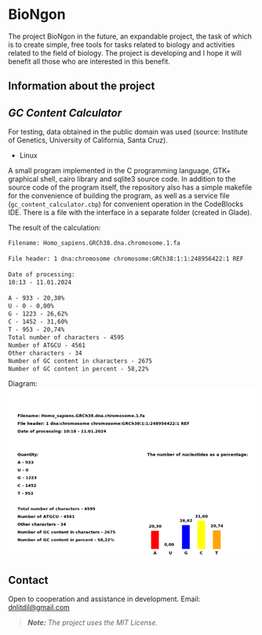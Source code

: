 # BioNgon 

The project BioNgon in the future, an expandable project, the task of which is to create simple, free tools for tasks related to biology and activities related to the field of biology. The project is developing and I hope it will benefit all those who are interested in this benefit.


## Information about the project

## _GC Content Calculator_

For testing, data obtained in the public domain was used (source: Institute of Genetics, University of California, Santa Cruz).

- Linux

A small program implemented in the C programming language, GTK+ graphical shell, cairo library and sqlite3 source code. In addition to the source code of the program itself, the repository also has a simple makefile for the convenience of building the program, as well as a service file (`gc_content_calculator.cbp`) for convenient operation in the CodeBlocks IDE. There is a file with the interface in a separate folder (created in Glade).

The result of the calculation:

```
Filename: Homo_sapiens.GRCh38.dna.chromosome.1.fa

File header: 1 dna:chromosome chromosome:GRCh38:1:1:248956422:1 REF

Date of processing:
10:13 - 11.01.2024

A - 933 - 20,30%
U - 0 - 0,00%
G - 1223 - 26,62%
C - 1452 - 31,60%
T - 953 - 20,74%
Total number of characters - 4595
Number of ATGCU - 4561
Other characters - 34
Number of GC content in characters - 2675
Number of GC content in percent - 58,22%
```
Diagram:
![Example of drawing a diagram](examples/dna)

## Contact

Open to cooperation and assistance in development. 
Email: dnlitdil@gmail.com


> ***_Note:_*** _The project uses the MIT License._
